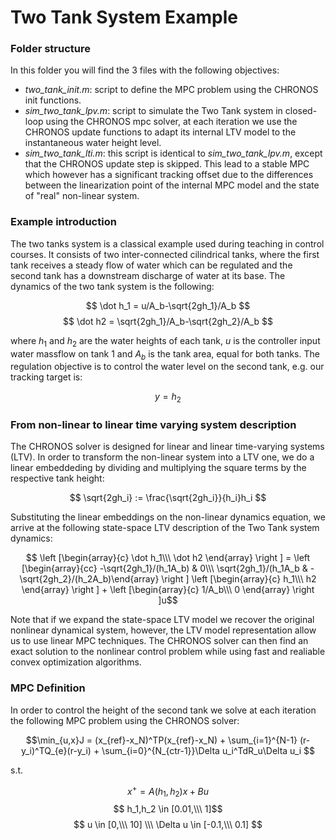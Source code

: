 # Two Tank System Example

### Folder structure

In this folder you will find the 3 files with the following objectives:

* *two_tank_init.m*: script to define the MPC problem using the CHRONOS init functions.
* *sim_two_tank_lpv.m*: script to simulate the Two Tank system in closed-loop using the CHRONOS mpc solver, at each iteration we use the CHRONOS update functions to adapt its internal LTV model to the instantaneous water height level.
* *sim_two_tank_lti.m*: this script is identical to *sim_two_tank_lpv.m*, except that the CHRONOS update step is skipped. This lead to a stable MPC which however has a significant tracking offset due to the differences between the linearization point of the internal MPC model and the state of "real" non-linear system.

### Example introduction

The two tanks system is a classical example used during teaching in control courses. It consists of two inter-connected cilindrical tanks, where the first tank receives a steady flow of water which can be regulated and the second tank has a downstream discharge of water at its base. The dynamics of the two tank system is the following:

$$ \dot h_1 = u/A_b-\sqrt{2gh_1}/A_b $$
$$ \dot h2 = \sqrt{2gh_1}/A_b-\sqrt{2gh_2}/A_b $$

where $h_1$ and $h_2$ are the water heights of each tank, $u$ is the controller input water massflow on tank 1 and $A_b$ is the tank area, equal for both tanks. The regulation objective is to control the water level on the second tank, e.g. our tracking target is:

$$ y = h_2$$

### From non-linear to linear time varying system description

The CHRONOS solver is designed for linear and linear time-varying systems (LTV). In order to transform the non-linear system into a LTV one, we do a linear embeddeding by dividing and multiplying the square terms by the respective tank height:

$$ \sqrt{2gh_i} := \frac{\sqrt{2gh_i}}{h_i}h_i  $$

Substituting the linear embeddings on the non-linear dynamics equation, we arrive at the following state-space LTV description of the Two Tank system dynamics:

$$ \left [\begin{array}{c} \dot h_1\\\ \dot h2 \end{array} \right ] =
\left [\begin{array}{cc}  -\sqrt{2gh_1}/(h_1A_b) & 0\\\ \sqrt{2gh_1}/(h_1A_b & -\sqrt{2gh_2}/(h_2A_b)\end{array} \right ]
\left [\begin{array}{c} h_1\\\  h2 \end{array} \right ] + 
\left [\begin{array}{c} 1/A_b\\\ 0 \end{array} \right ]u$$

Note that if we expand the state-space LTV model we recover the original nonlinear dynamical system, however, the LTV model representation allow us to use linear MPC techniques. The CHRONOS solver can then find an exact solution to the nonlinear control problem while using fast and realiable convex optimization algorithms.

### MPC Definition

In order to control the height of the second tank we solve at each iteration the following MPC problem using the CHRONOS solver:

$$\min_{u,x}J = (x_{ref}-x_N)^TP(x_{ref}-x_N) + \sum_{i=1}^{N-1} (r-y_i)^TQ_{e}(r-y_i) + \sum_{i=0}^{N_{ctr-1}}\Delta u_i^TdR_u\Delta u_i $$

s.t.

$$ x^+=A(h_1,h_2)x+Bu$$
$$ h_1,h_2 \in [0.01,\\\ 1]$$
$$ u \in [0,\\\ 10] \\\ \Delta u \in [-0.1,\\\ 0.1] $$

